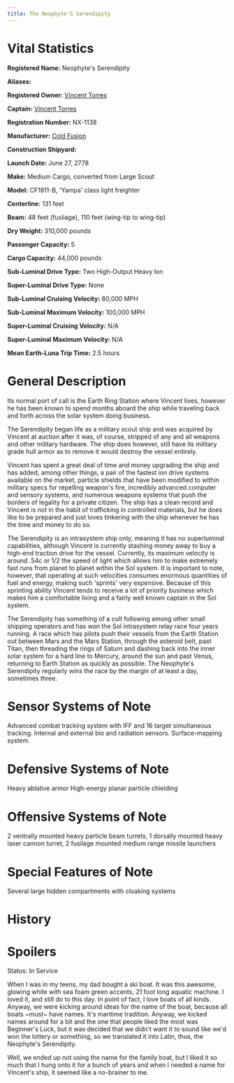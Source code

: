 ```yaml
---
title: The Neophyte'S Serendipity
---
```


# Vital Statistics

**Registered Name:** Neophyte's Serendipity

**Aliases:**

**Registered Owner:** [Vincent Torres](../../people-future/vincent_torres)

**Captain:** [Vincent Torres](../../people-future/vincent_torres)

**Registration Number:** NX-1138

**Manufacturer:** [Cold Fusion](../../corporations/cold_fusion)

**Construction Shipyard:**

**Launch Date:** June 27, 2778

**Make:** Medium Cargo, converted from Large Scout

**Model:** CF1811-B, 'Yampa' class light freighter

**Centerline:** 131 feet

**Beam:** 48 feet (fusilage), 110 feet (wing-tip to wing-tip)

**Dry Weight:** 310,000 pounds

**Passenger Capacity:** 5

**Cargo Capacity:** 44,000 pounds

**Sub-Luminal Drive Type:** Two High-Output Heavy Ion

**Super-Luminal Drive Type:** None

**Sub-Luminal Cruising Velocity:** 80,000 MPH

**Sub-Luminal Maximum Velocity:** 100,000 MPH

**Super-Luminal Cruising Velocity:** N/A

**Super-Luminal Maximum Velocity:** N/A

**Mean Earth-Luna Trip Time:** 2.5 hours

# General Description

Its normal port of call is the Earth Ring Station where Vincent lives, however
he has been known to spend months aboard the ship while traveling back and forth
across the solar system doing business.

The Serendipity began life as a military scout ship and was acquired by Vincent
at auction after it was, of course, stripped of any and all weapons and other
military hardware. The ship does however, still have its military grade hull
armor as to remove it would destroy the vessel entirely.

Vincent has spent a great deal of time and money upgrading the ship and has
added, among other things, a pair of the fastest ion drive systems available on
the market, particle shields that have been modified to within military specs
for repelling weapon's fire, incredibly advanced computer and sensory systems,
and numerous weapons systems that push the borders of legality for a private
citizen. The ship has a clean record and Vincent is not in the habit of
trafficking in controlled materials, but he does like to be prepared and just
loves tinkering with the ship whenever he has the time and money to do so.

The Serendipity is an intrasystem ship only, meaning it has no superluminal
capabilities, although Vincent is currently stashing money away to buy a
high-end traction drive for the vessel. Currently, its maximum velocity is
around .54c or 1/2 the speed of light which allows him to make extremely fast
runs from planet to planet within the Sol system. It is important to note,
however, that operating at such velocities consumes enormous quantities of fuel
and energy, making such 'sprints' very expensive. Because of this sprinting
ability Vincent tends to receive a lot of priority business which makes him a
comfortable living and a fairly well known captain in the Sol system.

The Serendipity has something of a cult following among other small shipping
operators and has won the Sol intrasystem relay race four years running. A race
which has pilots push their vessels from the Earth Station out between Mars and
the Mars Station, through the asteroid belt, past Titan, then threading the
rings of Saturn and dashing back into the inner solar system for a hard line to
Mercury, around the sun and past Venus, returning to Earth Station as quickly as
possible. The Neophyte's Serendipity regularly wins the race by the margin of at
least a day, sometimes three.

# Sensor Systems of Note

Advanced combat tracking system with IFF and 16 target simultaneous tracking.
Internal and external bio and radiation sensors.  Surface-mapping system.

# Defensive Systems of Note

Heavy ablative armor High-energy planar particle chielding

# Offensive Systems of Note

2 ventrally mounted heavy particle beam turrets, 1 dorsally mounted heavy laser
cannon turret, 2 fusilage mounted medium range missile launchers

# Special Features of Note

Several large hidden compartments with cloaking systems

# History

# Spoilers

Status: In Service

When I was in my teens, my dad bought a ski boat. It was this awesome, glowing
white with sea foam green accents, 21 foot long aquatic machine. I loved it, and
still do to this day. In point of fact, I love boats of all kinds. Anyway, we
were kicking around ideas for the name of the boat, because all boats \~must\~
have names. It's maritime tradition. Anyway, we kicked names around for a bit
and the one that people liked the most was Beginner's Luck, but it was decided
that we didn't want it to sound like we'd won the lottery or something, so we
translated it into Latin, thus, the Neophyte's Serendipity.

Well, we ended up not using the name for the family boat, but I liked it
so much that I hung onto it for a bunch of years and when I needed a
name for Vincent's ship, it seemed like a no-brainer to me.
